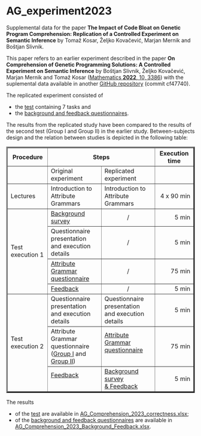 # AG_experiment2023
Supplemental data for the paper **The Impact of Code Bloat on Genetic Program Comprehension:
Replication of a Controlled Experiment on Semantic Inference** by Tomaž Kosar, Željko Kovačević, Marjan Mernik and Boštjan Slivnik.

This paper refers to an earlier experiment described in the paper **On Comprehension of Genetic Programming Solutions: A Controlled Experiment on Semantic Inference** by Boštjan Slivnik, Željko Kovačević, Marjan Mernik and Tomaž Kosar ([Mathematics **2022**, 10, 3386](https://doi.org/10.3390/math10183386)) with the suplemental data available in another [GitHub repository](https://github.com/slivnik/AG_experiement2022) (commit cf47740).

The replicated experiment consisted of

- the [test](https://github.com/slivnik/AG_experiment2023/blob/main/AG%20Comprehension%20Test4.pdf) containing 7 tasks and
- the [background and feedback questionnaires](https://github.com/slivnik/AG_experiment2023/blob/main/AG%20Comprehension%20replication%20background%20%26%20feedback%20questionnaire.pdf).

The results from the replicated study have been compared to the results of the second test (Group I and Group II) in the earlier study. Between-subjects design and the relation between studies is depicted in the following table:

<table border="3">
    <thead>
        <tr>
            <th>Procedure</th>
            <th colspan=2>Steps</th>
            <th>Execution time</th>
        </tr>
    </thead>
    <tbody>
        <tr>
            <td></td>
            <td>Original experiment</td>
            <td>Replicated experiment</td>
            <td></td>
        </tr>
		<tr>
            <td>Lectures</td>
            <td>Introduction to<br> Attribute Grammars</td>
            <td>Introduction to<br> Attribute Grammars</td>
            <td align="right">4 x 90 min</td>
        </tr>
		<tr>
            <td rowspan=4>Test execution 1</td>
            <td><a href="https://github.com/slivnik/AG_experiement2022/blob/main/AG%20Comprehension%20background%20questionnaire.pdf">Background survey</a></td>
            <td align="center">/</td>
            <td align="right">5 min</td>
        </tr>
        <tr>
              <td>Questionnaire presentation<br> and execution details</td>
	          <td align="center">/</td>
            <td align="right">5 min</td>
        </tr>
		<tr>
            <td><a href="https://github.com/slivnik/AG_experiement2022/blob/main/AG%20Comprehension%20Test1.pdf">Attribute Grammar<br> questionnaire</a></td>
            <td align="center">/</td>
            <td align="right">75 min</td>
        </tr>
        <tr>
	        <td><a href="https://github.com/slivnik/AG_experiement2022/blob/main/AG%20Comprehension%20feedback%20questionnaire%20test1.pdf">Feedback</a></td>
	        <td align="center">/</td>
	        <td align="right">5 min</td>
        </tr>
        <tr>
            <td rowspan=3>Test execution 2</td>
            <td>Questionnaire presentation<br> and execution details</td>
            <td>Questionnaire presentation<br> and execution details</td>
            <td align="right">5 min</td>
        </tr>
		<tr>
            <td>Attribute Grammar<br> questionnaire<br> (<a href="https://github.com/slivnik/AG_experiement2022/blob/main/AG%20Comprehension%20Test2%20Group%20I%20(FERI).pdf">Group I</a> and <a href="https://github.com/slivnik/AG_experiement2022/blob/main/AG%20Comprehension%20Test2%20Group%20II%20(FRI).pdf">Group II</a>) </td>
            <td><a href="https://github.com/slivnik/AG_experiment2023/blob/main/AG%20Comprehension%20Test4.pdf">Attribute Grammar<br> questionnaire</a><br><nbsp><br></td>
            <td align="right">75 min</td>
        </tr>
		<tr>
            <td><a href="https://github.com/slivnik/AG_experiement2022/blob/main/AG%20Comprehension%20feedback%20questionnaire%20test2.pdf">Feedback</a><br><nosp><br></td>
            <td><a href="https://github.com/slivnik/AG_experiment2023/blob/main/AG%20Comprehension%20replication%20background%20%26%20feedback%20questionnaire.pdf">Background survey<br>& Feedback</a></td>
            <td align="right">5 min</td>
        </tr>
        </tbody>
</table>

The results
- of the [test](https://github.com/slivnik/AG_experiment2023/blob/main/AG_Comprehension_2023_correctness.pdf) are available in [AG_Comprehension_2023_correctness.xlsx](https://github.com/slivnik/AG_experiment2023/blob/main/AG_Comprehension_2023_correctness.xlsx);
- of the [background and feedback questionnaires](https://github.com/slivnik/AG_experiment2023/blob/main/AG_Comprehension_2023_Background_Feedback.pdf) are available in [AG_Comprehension_2023_Background_Feedback.xlsx](https://github.com/slivnik/AG_experiment2023/blob/main/AG_Comprehension_2023_Background_Feedback.xlsx).
